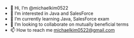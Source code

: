 - 👋 Hi, I’m @michaelkim0522
- 👀 I’m interested in Java and SalesForce
- 🌱 I’m currently learning Java, SalesForce exam
- 💞️ I’m looking to collaborate on mutually beneficial terms
- 📫 How to reach me michaelkim0522@gmail.com

<!---
michaelkim0522/michaelkim0522 is a ✨ special ✨ repository because its `README.md` (this file) appears on your GitHub profile.
You can click the Preview link to take a look at your changes.
--->
